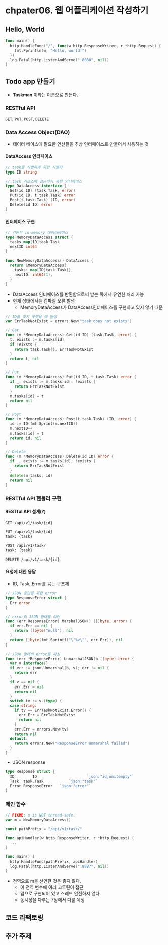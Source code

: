 # chpater06. 웹 어플리케이션 작성하기

## Hello, World

```go
func main() {
  http.HandleFunc("/", func(w http.ResponseWriter, r *http.Request) {
    fmt.Fprintln(w, "Hello, world!")
  })
  log.Fatal(http.ListenAndServe(":8080", nil))
}
```



## Todo app 만들기

- **Taskman** 이라는 이름으로 만든다.

### RESTful API

`GET`, `PUT`, `POST`, `DELETE`

### Data Access Object(DAO)

- 데이터 베이스에 필요한 연산들을 추상 인터페이스로 만들어서 사용하는 것

#### DataAccess 인터페이스

```go
// task를 식별하게 위한 식별자
type ID string

// task 리소스에 접근하기 위한 인터페이스
type DataAccess interface {
  Get(id ID) (task.Task, error)
  Put(id ID, t task.Task) error
  Post(t task.Task) (ID, error)
  Delete(id ID) error
}
```

#### 인터페이스 구현

```go
// 간단한 in-memory 데이터베이스
type MemoryDataAccess struct {
  tasks map[ID]task.Task
  nextID int64
}

func NewMemoryDataAccess() DataAccess {
  return &MemoryDataAccess{
    tasks: map[ID]task.Task{},
    nextID: int64(1),
  }
}
```

- DataAccess 인터페이스를 반환함으로써 받는 쪽에서 유연한 처리 가능
- 현재 상태에서는 컴파일 오류 발생
  - MemoryDataAccess가 DataAccess인터페이스를 구현하고 있지 않기 때문

```go
// ID를 찾지 못햇을 때 발생
var ErrTaskNotExist = errors.New("task does not exists")

// Get
func (m *MemoryDataAccess) Get(id ID) (task.Task, error) {
  t, exists := m.tasks[id]
  if !eixsts {
    return task.Task{}, ErrTaskNotExist
  }
  return t, nil
}

// Put
func (m *MemoryDataAccess) Put(id ID, t task.Task) error {
  if _, exists := m.tasks[id]; !exists {
    return ErrTaskNotExist
  }
  m.tasks[id] = t
  return nil
}

// Post
func (m *MemoryDataAccess) Post(t task.Task) (ID, error) {
  id := ID(fmt.Sprint(m.nextID))
  m.nextID++
  m.tasks[id] = t
  return id, nil
}

// Delete
func (m *MemoryDataAccess) Delete(id ID) error {
  if _, exists := m.tasks[id]; !exists {
    return ErrTaskNotExist
  }
  delete(m.tasks, id)
  return nil
}
```

### RESTful API 핸들러 구현

#### RESTful API 설계(?)

```bash
GET /api/v1/task/{id}

PUT /api/v1/task/{id}
task: {task}

POST /api/v1/task/
task: {task}

DELETE /api/v1/task/{id}
```

#### 요청에 대한 응답

- ID, Task, Error를 묶는 구조체

```go
// JSON 응답을 위한 error
type ResponseError struct {
  Err error
}

// error의 JSON 형태를 리턴
func (err ResponseError) MarshalJSON() ([]byte, error) {
  if err.Err == nil {
    return []byte("null"), nil
  }
  return []byte(fmt.Sprintf("\"%v\"", err.Err)), nil
}

// JSOn 형태의 error를 파싱
func (err *ResponseError) UnmarshalJSON(b []byte) error {
  var v interface{}
  if err := json.Unmarshal(b, v); err != nil {
    return err
  }
  if v == nil {
    err.Err = nil
    return nil
  }
  switch tv := v.(type) {
  case string:
    if tv == ErrTaskNotExist.Error() {
      err.Err = ErrTaskNotExist
      return nil
    }
    err.Err = errors.New(tv)
    return nil
  default:
    return errors.New("ResponseError unmarshal failed")
  }
}
```



- JSON response

```go
type Response struct {
  ID		ID						`json:"id,omitempty"`
  Task	task.Task			`json:"task"`
  Error	ResponseError	`json:"error"`
}
```

### 메인 함수

```go
// FIXME: m is NOT thread-safe.
var m = NewMemoryDataAccess()

const pathPrefix = "/api/v1/task/"

func apiHandler(w http ResponseWriter, r *http Request) {
  ...
}

func main() {
  http.HandleFunc(pathPrefix, apiHandler)
  log.Fatal(http.ListenAndServe(":8887", nil))
}
```

- 전역으로 m을 선언한 것은 좋지 않다.
  - 이 전역 변수에 여러 고루틴이 접근
  - 맵으로 구현되어 있고 스레드 안전하지 않다.
  - 동시성을 다루는 7장에서 다룰 예정



## 코드 리팩토링

## 추가 주제